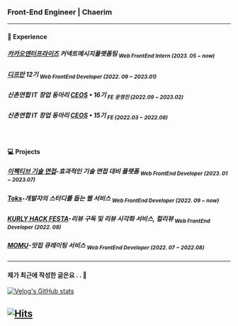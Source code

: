 ###  Front-End Engineer | Chaerim
---
#### 💬  Experience

##### [카카오엔터프라이즈](https://kakaoenterprise.com/) 커넥트메시지플랫폼팀 <sub>Web FrontEnd Intern (2023. 05 ~ now)</sub>
##### [디프만](https://www.depromeet.com/) 12기 <sub>Web FrontEnd Developer (2022. 09 ~ 2023.01)</sub>
##### 신촌연합 IT 창업 동아리 [CEOS](https://www.ceos.or.kr/) • 16기 <sub>FE 운영진 (2022.09 ~ 2023.02)</sub>
##### 신촌연합 IT 창업 동아리 [CEOS](https://www.ceos.or.kr/) • 15기 <sub>FE (2022.03 ~ 2022.08)</sub>

</br>

#### 💻  Projects

##### [이펙티브 기술 면접](https://github.com/effective-tech-interview)-효과적인 기술 면접 대비 플랫폼 <sub>Web FrontEnd Developer (2023. 01 ~ 2023.07)</sub>
##### [Toks](https://github.com/depromeet/toks-web)-개발자의 스터디를 돕는 웹 서비스 <sub>Web FrontEnd Developer (2022. 09 ~ now)</sub>
##### [KURLY HACK FESTA](https://github.com/KURLY-HACK/kurly-client)-리뷰 구독 및 리뷰 시각화 서비스, 컬리뷰 <sub>Web FrontEnd Developer (2022. 08)</sub> </br>
##### [MOMU](https://github.com/Team-Momu)-맛집 큐레이팅 서비스 <sub>Web FrontEnd Developer (2022. 07 ~ 2022.08)</sub> 



---
#### 제가 최근에 작성한 글은요 . . 📝
[![Velog's GitHub stats](https://velog-readme-stats.vercel.app/api?name=chaeerim&color=dark)](https://velog-readme-stats.vercel.app/api/redirect?name=chaeerim)

[![Hits](https://hits.seeyoufarm.com/api/count/incr/badge.svg?url=https%3A%2F%2Fgithub.com%2Fchaaerim&count_bg=%2393D4D5&title_bg=%23555555&icon=&icon_color=%23E7E7E7&title=hits&edge_flat=false)](https://hits.seeyoufarm.com)
---
